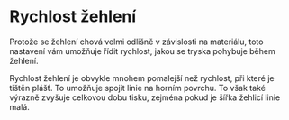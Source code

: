 Rychlost žehlení
====
Protože se žehlení chová velmi odlišně v závislosti na materiálu, toto nastavení vám umožňuje řídit rychlost, jakou se tryska pohybuje během žehlení.

Rychlost žehlení je obvykle mnohem pomalejší než rychlost, při které je tištěn plášť. To umožňuje spojit linie na horním povrchu. To však také výrazně zvyšuje celkovou dobu tisku, zejména pokud je šířka žehlicí linie malá.
